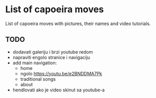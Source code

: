 # List of capoeira moves

List of capoeira moves with pictures, their names and video tutorials.

## TODO

- dodavati galeriju i brzi youtube redom
- napraviti engolo stranice i navigaciju
- add main navigation:
  - home
  - ngolo https://youtu.be/e2BNDDMA7Pk
  - traditional songs
  - about
- hendlovati ako je video skinut sa youtube-a
